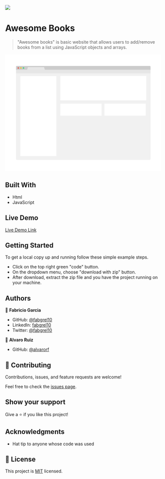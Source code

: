 ![](https://img.shields.io/badge/Microverse-blueviolet)

# Awesome Books

> "Awesome books" is basic website that allows users to add/remove books from a list using JavaScript objects and arrays.

![screenshot](./app_screenshot.png)

## Built With

- Html
- JavaScript

## Live Demo

[Live Demo Link](https://fabgrel10.github.io/awesome-books/)

## Getting Started

To get a local copy up and running follow these simple example steps.

- Click on the top right green "code" button.
- On the dropdown menu, choose "download with zip" button.
- After download, extract the zip file and you have the project running on your machine.

## Authors

👤 **Fabricio Garcia**

- GitHub: [@fabgrel10](https://github.com/fabgrel10)
- LinkedIn: [fabgrel10](https://www.linkedin.com/in/fabgrel10/)
- Twitter: [@fabgrel10](https://twitter.com/fabgrel10)

👤 **Alvaro Ruiz**

- GitHub: [@alvarorf](https://github.com/alvarorf)

## 🤝 Contributing

Contributions, issues, and feature requests are welcome!

Feel free to check the [issues page](../../issues/).

## Show your support

Give a ⭐️ if you like this project!

## Acknowledgments

- Hat tip to anyone whose code was used


## 📝 License

This project is [MIT](./MIT.md) licensed.
